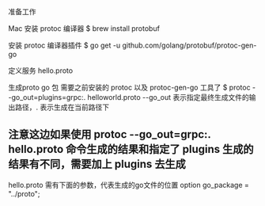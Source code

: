 准备工作

Mac 安装 protoc 编译器
$ brew install protobuf

安装 protoc 编译器插件
$ go get -u github.com/golang/protobuf/protoc-gen-go

定义服务
hello.proto

生成proto go 包
需要之前安装的 protoc 以及 protoc-gen-go 工具了
$ protoc --go_out=plugins=grpc:. helloworld.proto
--go_out 表示指定最终生成文件的输出路径，. 表示生成在当前路径下

## 注意这边如果使用 protoc --go_out=grpc:. hello.proto 命令生成的结果和指定了 plugins 生成的结果有不同，需要加上 plugins 去生成

hello.proto 需有下面的参数，代表生成的go文件的位置
option go_package = "../proto";
